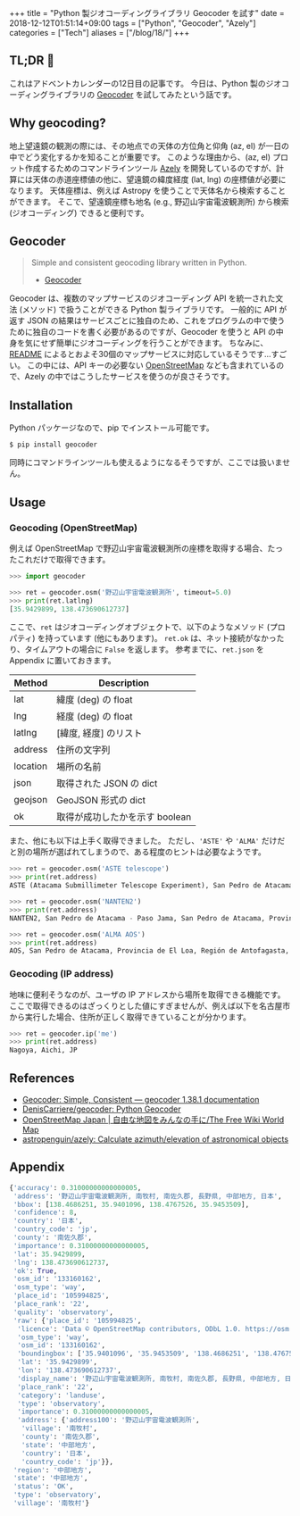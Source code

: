 +++
title = "Python 製ジオコーディングライブラリ Geocoder を試す"
date  = 2018-12-12T01:51:14+09:00
tags  = ["Python", "Geocoder", "Azely"]
categories = ["Tech"]
aliases = ["/blog/18/"]
+++

## TL;DR :christmas_tree:

これはアドベントカレンダーの12日目の記事です。
今日は、Python 製のジオコーディングライブラリの [Geocoder](https://geocoder.readthedocs.io/) を試してみたという話です。

## Why geocoding?

地上望遠鏡の観測の際には、その地点での天体の方位角と仰角 (az, el) が一日の中でどう変化するかを知ることが重要です。
このような理由から、(az, el) プロット作成するためのコマンドラインツール [Azely](https://github.com/astropenguin/azely) を開発しているのですが、計算には天体の赤道座標値の他に、望遠鏡の緯度経度 (lat, lng) の座標値が必要になります。
天体座標は、例えば Astropy を使うことで天体名から検索することができます。
そこで、望遠鏡座標も地名 (e.g., 野辺山宇宙電波観測所) から検索 (ジオコーディング) できると便利です。

## Geocoder

> Simple and consistent geocoding library written in Python.
> - [Geocoder](https://geocoder.readthedocs.io/)

Geocoder は、複数のマップサービスのジオコーディング API を統一された文法 (メソッド) で扱うことができる Python 製ライブラリです。
一般的に API が返す JSON の結果はサービスごとに独自のため、これをプログラムの中で使うために独自のコードを書く必要があるのですが、Geocoder を使うと API の中身を気にせず簡単にジオコーディングを行うことができます。
ちなみに、[README](https://github.com/DenisCarriere/geocoder) によるとおよそ30個のマップサービスに対応しているそうです…すごい。
この中には、API キーの必要ない [OpenStreetMap](https://openstreetmap.jp/) なども含まれているので、Azely の中ではこうしたサービスを使うのが良さそうです。

## Installation

Python パッケージなので、pip でインストール可能です。

```shell
$ pip install geocoder
```

同時にコマンドラインツールも使えるようになるそうですが、ここでは扱いません。

## Usage

### Geocoding (OpenStreetMap)

例えば OpenStreetMap で野辺山宇宙電波観測所の座標を取得する場合、たったこれだけで取得できます。

```python
>>> import geocoder

>>> ret = geocoder.osm('野辺山宇宙電波観測所', timeout=5.0)
>>> print(ret.latlng)
[35.9429899, 138.473690612737]
```

ここで、`ret` はジオコーディングオブジェクトで、以下のようなメソッド (プロパティ) を持っています (他にもあります)。
`ret.ok` は、ネット接続がなかったり、タイムアウトの場合に `False` を返します。
参考までに、`ret.json` を Appendix に置いておきます。

| Method | Description |
| --- | --- |
| lat | 緯度 (deg) の float |
| lng | 経度 (deg) の float |
| latlng | [緯度, 経度] のリスト |
| address | 住所の文字列 |
| location | 場所の名前 |
| json | 取得された JSON の dict |
| geojson | GeoJSON 形式の dict |
| ok | 取得が成功したかを示す boolean |


また、他にも以下は上手く取得できました。
ただし、`'ASTE'` や `'ALMA'` だけだと別の場所が選ばれてしまうので、ある程度のヒントは必要なようです。

```python
>>> ret = geocoder.osm('ASTE telescope')
>>> print(ret.address)
ASTE (Atacama Submillimeter Telescope Experiment), San Pedro de Atacama, Provincia de El Loa, Región de Antofagasta, Chile
```

```python
>>> ret = geocoder.osm('NANTEN2')
>>> print(ret.address)
NANTEN2, San Pedro de Atacama - Paso Jama, San Pedro de Atacama, Provincia de El Loa, Región de Antofagasta, Chile
```

```python
>>> ret = geocoder.osm('ALMA AOS')
>>> print(ret.address)
AOS, San Pedro de Atacama, Provincia de El Loa, Región de Antofagasta, Chile
```

### Geocoding (IP address)

地味に便利そうなのが、ユーザの IP アドレスから場所を取得できる機能です。
ここで取得できるのはざっくりとした値にすぎませんが、例えば以下を名古屋市から実行した場合、住所が正しく取得できていることが分かります。

```python
>>> ret = geocoder.ip('me')
>>> print(ret.address)
Nagoya, Aichi, JP
```

## References

+ [Geocoder: Simple, Consistent — geocoder 1\.38\.1 documentation](https://geocoder.readthedocs.io/index.html)
+ [DenisCarriere/geocoder: Python Geocoder](https://github.com/DenisCarriere/geocoder)
+ [OpenStreetMap Japan \| 自由な地図をみんなの手に/The Free Wiki World Map](https://openstreetmap.jp/)
+ [astropenguin/azely: Calculate azimuth/elevation of astronomical objects](https://github.com/astropenguin/azely)


## Appendix

```python
{'accuracy': 0.31000000000000005,
 'address': '野辺山宇宙電波観測所, 南牧村, 南佐久郡, 長野県, 中部地方, 日本',
 'bbox': [138.4686251, 35.9401096, 138.4767526, 35.9453509],
 'confidence': 8,
 'country': '日本',
 'country_code': 'jp',
 'county': '南佐久郡',
 'importance': 0.31000000000000005,
 'lat': 35.9429899,
 'lng': 138.473690612737,
 'ok': True,
 'osm_id': '133160162',
 'osm_type': 'way',
 'place_id': '105994825',
 'place_rank': '22',
 'quality': 'observatory',
 'raw': {'place_id': '105994825',
  'licence': 'Data © OpenStreetMap contributors, ODbL 1.0. https://osm.org/copyright',
  'osm_type': 'way',
  'osm_id': '133160162',
  'boundingbox': ['35.9401096', '35.9453509', '138.4686251', '138.4767526'],
  'lat': '35.9429899',
  'lon': '138.473690612737',
  'display_name': '野辺山宇宙電波観測所, 南牧村, 南佐久郡, 長野県, 中部地方, 日本',
  'place_rank': '22',
  'category': 'landuse',
  'type': 'observatory',
  'importance': 0.31000000000000005,
  'address': {'address100': '野辺山宇宙電波観測所',
   'village': '南牧村',
   'county': '南佐久郡',
   'state': '中部地方',
   'country': '日本',
   'country_code': 'jp'}},
 'region': '中部地方',
 'state': '中部地方',
 'status': 'OK',
 'type': 'observatory',
 'village': '南牧村'}
```
